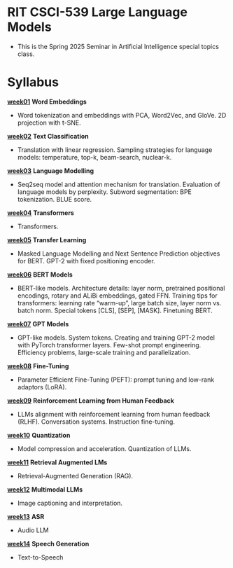 # RIT CSCI-539 Large Language Models
* This is the Spring 2025 Seminar in Artificial Intelligence special topics class.

# Syllabus

[__week01__](./Week01_embeddings/) __Word Embeddings__
- Word tokenization and embeddings with PCA, Word2Vec, and GloVe. 2D projection
with t-SNE.

[__week02__](./Week02_classification/) __Text Classification__
- Translation with linear regression. Sampling strategies for language models:
temperature, top-k, beam-search, nuclear-k.

[__week03__](./Week03_lm/) __Language Modelling__
- Seq2seq model and attention mechanism for translation. Evaluation of language
models by perplexity. Subword segmentation: BPE tokenization. BLUE score.

[__week04__](./Week04_transformers/) __Transformers__
- Transformers.

[__week05__](./Week05_transfer/) __Transfer Learning__
- Masked Language Modelling and Next Sentence Prediction objectives for BERT. GPT-2
with fixed positioning encoder.

[__week06__](./Week06_bert/) __BERT Models__
- BERT-like models. Architecture details: layer norm, pretrained positional encodings,
rotary and ALiBi embeddings, gated FFN. Training tips for transformers: learning
rate “warm-up”, large batch size, layer norm vs. batch norm. Special tokens [CLS], [SEP],
[MASK]. Finetuning BERT.

[__week07__](./Week07_gpt/) __GPT Models__
- GPT-like models. System tokens. Creating and training GPT-2 model with PyTorch
transformer layers. Few-shot prompt engineering. Efficiency problems, large-scale training and
parallelization.

[__week08__](./Week08_peft/) __Fine-Tuning__
- Parameter Efficient Fine-Tuning (PEFT): prompt tuning and low-rank adaptors (LoRA).

[__week09__](./Week09_rlhf/) __Reinforcement Learning from Human Feedback__
- LLMs alignment with reinforcement learning from human feedback (RLHF).
Conversation systems. Instruction fine-tuning.

[__week10__](./Week10_efficiency/) __Quantization__
- Model compression and acceleration. Quantization of LLMs.

[__week11__](./Week11_retrieval/) __Retrieval Augmented LMs__
- Retrieval-Augmented Generation (RAG).

[__week12__](./Week12_multimodal/) __Multimodal LLMs__
- Image captioning and interpretation.

[__week13__](./Week13_asr/) __ASR__
- Audio LLM

[__week14__](./Week14_tts/) __Speech Generation__
- Text-to-Speech
